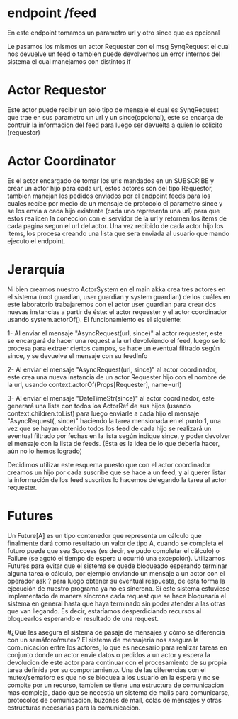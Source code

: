 # endpoint /feed 

En este endpoint tomamos un parametro url y otro since que es opcional

Le pasamos los mismos un actor Requester con el msg SynqRequest el cual nos devuelve un feed o tambien puede devolvernos un error internos del sistema el cual manejamos con distintos if 

# Actor Requestor  

Este actor puede recibir un solo tipo de mensaje el cual es SynqRequest que trae en sus parametro un url y un since(opcional), este se encarga de contruir la informacion del feed para luego ser devuelta a quien lo solicito (requestor)

# Actor Coordinator
Es el actor encargado de tomar los urls mandados en un SUBSCRIBE y crear un actor hijo para cada url, estos 
actores son del tipo Requestor, tambien manejan los pedidos enviados por el endpoint feeds para los cuales
recibe por medio de un mensaje de protocolo el parametro since y se los envia a cada hijo existente (cada uno
representa una url) para que estos realicen la coneccion con el servidor de la url y retornen los items de cada
pagina segun el url del actor. Una vez recibido de cada actor hijo los items, los procesa creando una lista que
sera enviada al usuario que mando ejecuto el endpoint.

# Jerarquía

Ni bien creamos nuestro ActorSystem en el main akka crea tres actores en el sistema (root guardian, user guardian y system guardian) de los cuáles en este laboratorio trabajaremos con el actor user guardian para crear dos nuevas instancias a partir de éste: el actor requester y el actor coordinador usando system.actorOf().
El funcionamiento es el siguiente:

1- Al enviar el mensaje "AsyncRequest(url, since)" al actor requester, este se encargará de hacer una request a la url devolviendo el feed, luego se lo procesa para extraer ciertos campos, se hace un eventual filtrado según since, y se devuelve el mensaje con su feedInfo

2- Al enviar el mensaje "AsyncRequest(url, since)" al actor coordinador, este crea una nueva instancia de un actor Requester hijo con el nombre de la url, usando context.actorOf(Props[Requester], name=url)

3- Al enviar el mensaje "DateTimeStr(since)" al actor coordinador, este generará una lista con todos los ActorRef de sus hijos (usando context.children.toList) para luego enviarle a cada hijo el mensaje "AsyncRequest(<nombre del actor>, since)" haciendo la tarea mensionada en el punto 1, una vez que se hayan obtenido todos los feed de cada hijo se realizará un eventual filtrado por fechas en la lista según indique since, y poder devolver el mensaje con la lista de feeds. (Esta es la idea de lo que debería hacer, aún no lo hemos logrado)

Decidimos utilizar este esquema puesto que con el actor coordinador creamos un hijo por cada suscribe que se hace a un feed, y al querer listar la información de los feed suscritos lo hacemos delegando la tarea al actor requester.

# Futures
Un Future[A] es un tipo contenedor que representa un cálculo que finalmente dará como resultado un valor de tipo A, cuando se completa el futuro puede que sea Success (es decir, se pudo completar el cálculo) o Failure (se agotó el tiempo de espera u ocurrió una excepción).
Utilizamos Futures para evitar que el sistema se quede bloqueado esperando terminar alguna tarea o cálculo, por ejemplo enviando un mensaje a un actor con el operador ask ? para luego obtener su eventual respuesta, de esta forma la ejecución de nuestro programa ya no es síncrona.
Si este sistema estuviese implementado de manera síncrona cada request que se hace bloquearía el sistema en general hasta que haya terminado sin poder atender a las otras que van llegando. Es decir, estaríamos desperdiciando recursos al bloquearlos esperando el resultado de una request.

#¿Qué les asegura el sistema de pasaje de mensajes y cómo se diferencia con un semáforo/mutex?
 El sistema de mensajeria nos asegura la comunicacion entre los actores, lo que es necesario
 para realizar tareas en conjunto donde un actor envie datos o pedidos a un actor y espera la devolucion de 
 este actor para continuar con el procesamiento de su propia tarea definida por su comportamiento.
 Una de las diferencias con el mutex/semaforo es que no se bloquea a los usuario en la espera y no se compite
 por un recurso, tambien se tiene una estructura de comunicacion mas compleja, dado que se necestia un sistema
 de mails para comunicarse, protocolos de comunicacion, buzones de mail, colas de mensajes y otras estructuras
 necesarias para la comunicacion.

  